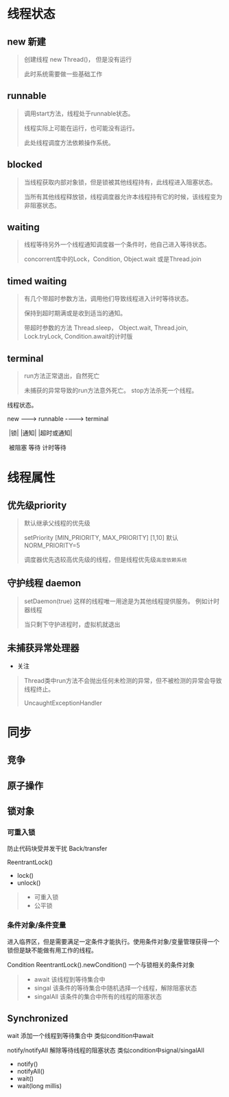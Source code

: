 # 线程状态

## new 新建

> 创建线程 new Thread()， 但是没有运行
>
> 此时系统需要做一些基础工作

## runnable

> 调用start方法，线程处于runnable状态。
>
> 线程实际上可能在运行，也可能没有运行。
>
> 此处线程调度方法依赖操作系统。

## blocked

> 当线程获取内部对象锁，但是锁被其他线程持有，此线程进入阻塞状态。
>
> 当所有其他线程释放锁，线程调度器允许本线程持有它的时候，该线程变为非阻塞状态。

## waiting

> 线程等待另外一个线程通知调度器一个条件时，他自己进入等待状态。
>
> concorrent库中的Lock，Condition, Object.wait 或是Thread.join

## timed waiting

> 有几个带超时参数方法，调用他们导致线程进入计时等待状态。
>
> 保持到超时期满或是收到适当的通知。 
>
> 带超时参数的方法 Thread.sleep， Object.wait, Thread.join, Lock.tryLock, Condition.await的计时版

## terminal

> run方法正常退出，自然死亡
>
> 未捕获的异常导致的run方法意外死亡。  stop方法杀死一个线程。

线程状态。

new --->                      runnable                                     ----> terminal

​                    |锁|           |通知|          |超时或通知|

​                  被阻塞          等待               计时等待

# 线程属性

## 优先级priority

> 默认继承父线程的优先级
>
> setPriority  [MIN_PRIORITY, MAX_PRIORITY] [1,10]  默认NORM_PRIORITY=5
>
> 调度器优先选较高优先级的线程，但是线程优先级`高度依赖系统`

## 守护线程 daemon

> setDaemon(true) 这样的线程唯一用途是为其他线程提供服务。 例如计时器线程
>
> 当只剩下守护进程时，虚拟机就退出

## **未捕获异常处理器**

+ 关注

> Thread类中run方法不会抛出任何未检测的异常，但不被检测的异常会导致线程终止。
>
> UncaughtExceptionHandler

# 同步

## 竞争

## 原子操作

## 锁对象

### 可重入锁

防止代码块受并发干扰 Back/transfer

ReentrantLock() 

+ lock()
+ unlock()

> + 可重入锁
> + 公平锁

### 条件对象/条件变量

进入临界区，但是需要满足一定条件才能执行。使用条件对象/变量管理获得一个锁但是缺不能做有用工作的线程。

Condition ReentrantLock().newCondition() 一个与锁相关的条件对象

> + await 该线程到等待集合中
> + singal 该条件的等待集合中随机选择一个线程，解除阻塞状态
> + singalAll 该条件的集合中所有的线程的阻塞状态

## Synchronized

wait 添加一个线程到等待集合中    类似condition中await

notify/notifyAll 解除等待线程的阻塞状态 类似condition中signal/singalAll

+ notify()
+ notifyAll()
+ wait()
+ wait(long millis)